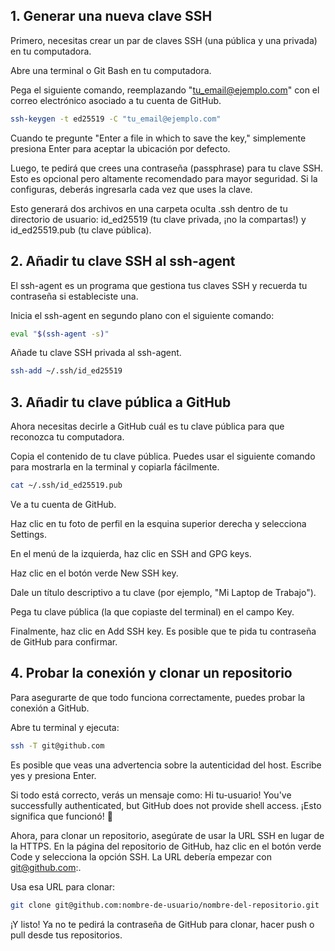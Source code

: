 ## 1. Generar una nueva clave SSH

Primero, necesitas crear un par de claves SSH (una pública y una privada) en tu computadora.

Abre una terminal o Git Bash en tu computadora.

Pega el siguiente comando, reemplazando "tu_email@ejemplo.com" con el correo electrónico asociado a tu cuenta de GitHub.

```Bash
ssh-keygen -t ed25519 -C "tu_email@ejemplo.com"
```

Cuando te pregunte "Enter a file in which to save the key," simplemente presiona Enter para aceptar la ubicación por defecto.

Luego, te pedirá que crees una contraseña (passphrase) para tu clave SSH. Esto es opcional pero altamente recomendado para mayor seguridad. Si la configuras, deberás ingresarla cada vez que uses la clave.

Esto generará dos archivos en una carpeta oculta .ssh dentro de tu directorio de usuario: id_ed25519 (tu clave privada, ¡no la compartas!) y id_ed25519.pub (tu clave pública).

## 2. Añadir tu clave SSH al ssh-agent
El ssh-agent es un programa que gestiona tus claves SSH y recuerda tu contraseña si estableciste una.

Inicia el ssh-agent en segundo plano con el siguiente comando:

```Bash
eval "$(ssh-agent -s)"
```

Añade tu clave SSH privada al ssh-agent.

```Bash
ssh-add ~/.ssh/id_ed25519
```

## 3. Añadir tu clave pública a GitHub

Ahora necesitas decirle a GitHub cuál es tu clave pública para que reconozca tu computadora.

Copia el contenido de tu clave pública. Puedes usar el siguiente comando para mostrarla en la terminal y copiarla fácilmente.

```Bash
cat ~/.ssh/id_ed25519.pub
```

Ve a tu cuenta de GitHub.

Haz clic en tu foto de perfil en la esquina superior derecha y selecciona Settings.

En el menú de la izquierda, haz clic en SSH and GPG keys.

Haz clic en el botón verde New SSH key.

Dale un título descriptivo a tu clave (por ejemplo, "Mi Laptop de Trabajo").

Pega tu clave pública (la que copiaste del terminal) en el campo Key.

Finalmente, haz clic en Add SSH key. Es posible que te pida tu contraseña de GitHub para confirmar.

## 4. Probar la conexión y clonar un repositorio
Para asegurarte de que todo funciona correctamente, puedes probar la conexión a GitHub.

Abre tu terminal y ejecuta:

```Bash
ssh -T git@github.com
```

Es posible que veas una advertencia sobre la autenticidad del host. Escribe yes y presiona Enter.

Si todo está correcto, verás un mensaje como: Hi tu-usuario! You've successfully authenticated, but GitHub does not provide shell access. ¡Esto significa que funcionó! 🎉

Ahora, para clonar un repositorio, asegúrate de usar la URL SSH en lugar de la HTTPS. En la página del repositorio de GitHub, haz clic en el botón verde Code y selecciona la opción SSH. La URL debería empezar con git@github.com:.

Usa esa URL para clonar:

```Bash
git clone git@github.com:nombre-de-usuario/nombre-del-repositorio.git
```

¡Y listo! Ya no te pedirá la contraseña de GitHub para clonar, hacer push o pull desde tus repositorios.